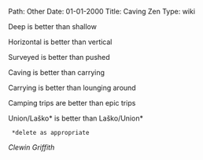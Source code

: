 Path: Other
Date: 01-01-2000
Title: Caving Zen
Type: wiki

Deep is better than shallow





Horizontal is better than vertical





Surveyed is better than pushed





Caving is better than carrying





Carrying is better than lounging around





Camping trips are better than epic trips





Union/Laško\* is better than Laško/Union\*







     *delete as appropriate

*Clewin Griffith*
